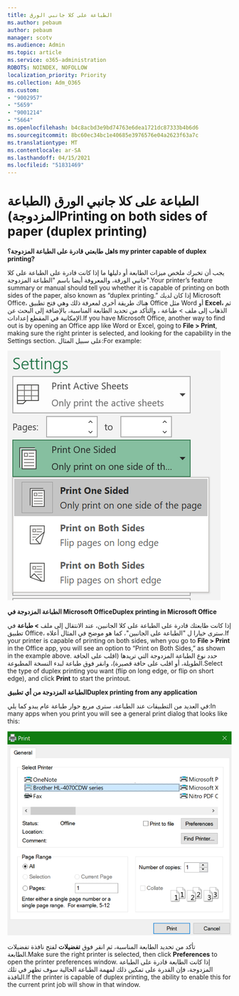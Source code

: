 ```yaml
---
title: الطباعة على كلا جانبي الورق
ms.author: pebaum
author: pebaum
manager: scotv
ms.audience: Admin
ms.topic: article
ms.service: o365-administration
ROBOTS: NOINDEX, NOFOLLOW
localization_priority: Priority
ms.collection: Adm_O365
ms.custom:
- "9002957"
- "5659"
- "9001214"
- "5664"
ms.openlocfilehash: b4c8acbd3e9bd74763e6dea1721dc87333b4b6d6
ms.sourcegitcommit: 8bc60ec34bc1e40685e3976576e04a2623f63a7c
ms.translationtype: MT
ms.contentlocale: ar-SA
ms.lasthandoff: 04/15/2021
ms.locfileid: "51831469"
---
```

# <a name="printing-on-both-sides-of-paper-duplex-printing"></a><span data-ttu-id="643e3-102">الطباعة على كلا جانبي الورق (الطباعة المزدوجة)</span><span class="sxs-lookup"><span data-stu-id="643e3-102">Printing on both sides of paper (duplex printing)</span></span>

<span data-ttu-id="643e3-103">**هل طابعتي قادرة على الطباعة المزدوجة؟**</span><span class="sxs-lookup"><span data-stu-id="643e3-103">**Is my printer capable of duplex printing?**</span></span>

<span data-ttu-id="643e3-104">يجب أن تخبرك ملخص ميزات الطابعة أو دليلها ما إذا كانت قادرة على الطباعة على كلا جانبي الورقة، والمعروفة أيضا باسم "الطباعة المزدوجة".</span><span class="sxs-lookup"><span data-stu-id="643e3-104">Your printer’s feature summary or manual should tell you whether it is capable of printing on both sides of the paper, also known as “duplex printing.”</span></span> <span data-ttu-id="643e3-105">إذا كان لديك Microsoft Office، هناك طريقة أخرى لمعرفة ذلك وهي فتح تطبيق Office مثل Word أو **Excel،** ثم الذهاب إلى ملف > طباعة ، والتأكد من تحديد الطابعة المناسبة، بالإضافة إلى البحث عن الإمكانية في المقطع إعدادات.</span><span class="sxs-lookup"><span data-stu-id="643e3-105">If you have Microsoft Office, another way to find out is by opening an Office app like Word or Excel, going to **File > Print**, making sure the right printer is selected, and looking for the capability in the Settings section.</span></span> <span data-ttu-id="643e3-106">على سبيل المثال:</span><span class="sxs-lookup"><span data-stu-id="643e3-106">For example:</span></span> 

![إعدادات الطابعة](media/print-settings.png)

<span data-ttu-id="643e3-108">**الطباعة المزدوجة في Microsoft Office**</span><span class="sxs-lookup"><span data-stu-id="643e3-108">**Duplex printing in Microsoft Office**</span></span>

<span data-ttu-id="643e3-109">إذا كانت طابعتك قادرة على الطباعة على كلا الجانبين، عند الانتقال إلى ملف **> طباعة** في تطبيق Office، سترى خيارا ل "الطباعة على الجانبين"، كما هو موضح في المثال أعلاه.</span><span class="sxs-lookup"><span data-stu-id="643e3-109">If your printer is capable of printing on both sides, when you go to **File > Print** in the Office app, you will see an option to “Print on Both Sides,” as shown in the example above.</span></span>  <span data-ttu-id="643e3-110">حدد نوع الطباعة المزدوجة التي تريدها (اقلب على الحافة  الطويلة، أو اقلب على حافة قصيرة)، وانقر فوق طباعة لبدء النسخة المطبوعة.</span><span class="sxs-lookup"><span data-stu-id="643e3-110">Select the type of duplex printing you want (flip on long edge, or flip on short edge), and click **Print** to start the printout.</span></span>

<span data-ttu-id="643e3-111">**الطباعة المزدوجة من أي تطبيق**</span><span class="sxs-lookup"><span data-stu-id="643e3-111">**Duplex printing from any application**</span></span>

<span data-ttu-id="643e3-112">في العديد من التطبيقات عند الطباعة، سترى مربع حوار طباعة عام يبدو كما يلي:</span><span class="sxs-lookup"><span data-stu-id="643e3-112">In many apps when you print you will see a general print dialog that looks like this:</span></span> 

![مربع الحوار "طباعة"](media/print-dialog.png)

<span data-ttu-id="643e3-114">تأكد من تحديد الطابعة المناسبة، ثم انقر فوق **تفضيلات** لفتح نافذة تفضيلات الطابعة.</span><span class="sxs-lookup"><span data-stu-id="643e3-114">Make sure the right printer is selected, then click **Preferences** to open the printer preferences window.</span></span> <span data-ttu-id="643e3-115">إذا كانت الطابعة قادرة على الطباعة المزدوجة، فإن القدرة على تمكين ذلك لمهمة الطباعة الحالية سوف تظهر في تلك النافذة.</span><span class="sxs-lookup"><span data-stu-id="643e3-115">If the printer is capable of duplex printing, the ability to enable this for the current print job will show in that window.</span></span>
